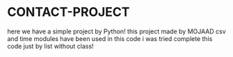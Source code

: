 # CONTACT-PROJECT
here we have a simple project by Python!
this project made by MOJAAD
csv and time modules have been used in this code
i was tried complete this code just by list without class!